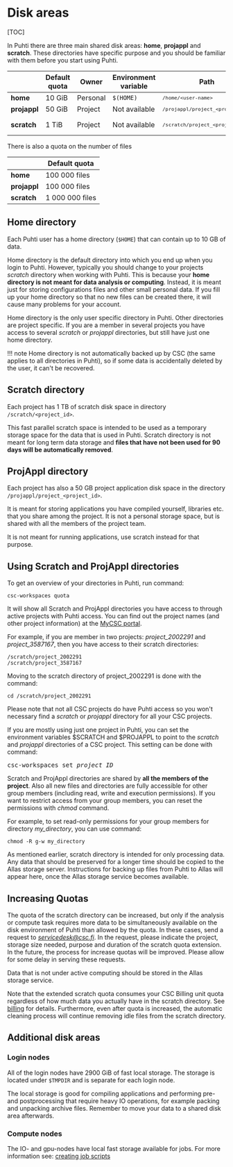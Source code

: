 # Disk areas

[TOC]


In Puhti there are three main shared disk areas: **home**, **projappl** and
**scratch**. These directories have specific purpose and you should be
familiar with them before you start using Puhti.

|              | Default quota | Owner    | Environment variable | Path                                            | Cleaning      |
| ------------ | ------------- | -------- | -------------------- | ----------------------------------------------- | ------------- |
| **home**     | 10 GiB        | Personal | `$(HOME)`            | <small>`/home/<user-name>`</small>              | No            |
| **projappl** | 50 GiB        | Project  | Not available        | <small>`/projappl/project_<project_id>`</small> | No            |
| **scratch**  | 1 TiB         | Project  | Not available        | <small>`/scratch/project_<project_id>`</small>  | Yes - 90 days |


There is also a quota on the number of files

|              | Default quota      |
| ------------ | -------------      |
| **home**     | 100 000 files      |
| **projappl** | 100 000 files      |
| **scratch**  | 1 000 000 files    |


## Home directory

Each Puhti user has a home directory (`$HOME`) that can contain up to 10 GB of
data.

Home directory is the default directory into which you end up when you login
to Puhti. However, typically you should change to your projects *scratch*
directory when working with Puhti. This is because your
**home directory is not meant for data analysis or computing**. Instead, it is
meant just for storing configurations files and other small personal data. If
you fill up your home directory so that no new files can be created there, it
will cause many problems for your account.

Home directory is the only user specific directory in Puhti. Other directories
are project specific. If you are a member in several projects you have access
to several *scratch* or *projappl* directories, but still have just one home
directory.

!!! note
    Home directory is not automatically backed up by CSC (the same applies to
    all directories in Puhti), so if some data is accidentally deleted by the
    user, it can't be recovered.


## Scratch directory

Each project has 1 TB of scratch disk space in directory
`/scratch/<project_id>`.

This fast parallel scratch space is intended to be used as a temporary storage
space for the data that is used in Puhti. Scratch directory is not meant for
long term data storage and **files that have not been used for 90 days will
be automatically removed**.

## ProjAppl directory

Each project has also a 50 GB project application disk space in the directory
`/projappl/project_<project_id>`.

It is meant for storing applications you have compiled yourself, libraries
etc. that you share among the project. It is not a personal storage space, but
is shared with all the members of the project team.

It is not meant for running applications, use scratch instead for that
purpose.

## Using Scratch and ProjAppl directories

To get an overview of your directories in Puhti, run command:
```text
csc-workspaces quota
```
It will show all Scratch and ProjAppl directories you have access to through
active projects with Puhti access. You can find out the project names (and
other project information) at the [MyCSC portal](https://my.csc.fi).

For example, if you are member in two projects: *project_2002291*
and *project_3587167*, then you have access to their scratch directories:
```text
/scratch/project_2002291
/scratch/project_3587167
```
Moving to the scratch directory of project_2002291 is done with the command:
```text
cd /scratch/project_2002291
```
Please note that not all CSC projects do have Puhti access so you won't
necessary find a *scratch* or *projappl* directory for all your CSC projects.

If you are mostly using just one project in Puhti, you can set the
environment variables $SCRATCH and $PROJAPPL to point to the *scratch* and
*projappl* directories of a CSC project. This setting can be done with
command:
<pre>
csc-workspaces set <i>project_ID</i>
</pre>

Scratch and ProjAppl directories are shared by **all the members of the
project**. Also all new files and directories are fully accessible for other
group members (including read, write and execution permissions). If you want
to restrict access from your group members, you can reset the permissions with
*chmod* command.

For example, to set read-only permissions for your group members for directory
*my_directory*, you can use command:
```text
chmod -R g-w my_directory
```

As mentioned earlier, scratch directory is intended for only processing data.
Any data that should be preserved for a longer time should be copied to the
Allas storage server. Instructions for backing up files from Puhti to Allas
will appear here, once the Allas storage service becomes available.


## Increasing Quotas


The quota of the scratch directory can be increased, but only if the
analysis or compute task requires more data to be simultaneously available
on the disk environment of Puhti than allowed by the quota. In these cases,
send a request to
*servicedesk@csc.fi*.  In the request, please indicate the project,
storage size needed, purpose and duration of the scratch quota
extension. In the future, the process for increase quotas will be
improved. Please allow for some delay in serving these requests.

Data that is not under active computing should be stored in the  Allas
storage service.

Note that the extended scratch quota consumes your CSC Billing unit
quota regardless of how much data you actually have in the scratch
directory. See [billing](../accounts/billing.md) for details.
Furthermore, even after quota is increased, the automatic cleaning
process will continue removing idle files from the scratch directory.


## Additional disk areas

### Login nodes

All of the login nodes have 2900 GiB of fast local storage. The storage
is located under `$TMPDIR` and is separate for each login node.  

The local storage is good for compiling applications and performing 
pre- and postprocessing that require heavy IO operations, for example packing and unpacking 
archive files. Remember to move your data to a shared disk area afterwards. 

### Compute nodes 

The IO- and gpu-nodes have local fast storage available for jobs.
For more information see: [creating job scripts](running/creating-job-scripts.md#local-storage) 
